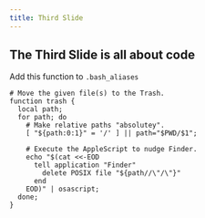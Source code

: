 ```yaml
---
title: Third Slide
---
```

## The Third Slide is all about code

Add this function to `.bash_aliases`

```
# Move the given file(s) to the Trash.
function trash {
  local path;
  for path; do
    # Make relative paths "absolutey".
    [ "${path:0:1}" = '/' ] || path="$PWD/$1";

    # Execute the AppleScript to nudge Finder.
    echo "$(cat <<-EOD
      tell application "Finder"
        delete POSIX file "${path//\"/\"}"
      end
    EOD)" | osascript;
  done;
}

```

